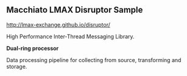 Macchiato LMAX Disruptor Sample
-------------------------------

http://lmax-exchange.github.io/disruptor/

High Performance Inter-Thread Messaging Library.

**Dual-ring processor**

Data processing pipeline for collecting from source, transforming and storage.
